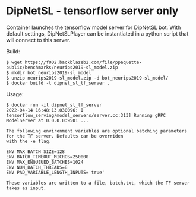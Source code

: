 # DipNetSL - tensorflow server only

Container launches the tensorflow model server for DipNetSL bot. With default settings, DipNetSLPlayer
can be instantiated in a python script that will connect to this server. 

Build:
```shell
$ wget https://f002.backblazeb2.com/file/ppaquette-public/benchmarks/neurips2019-sl_model.zip
$ mkdir bot_neurips2019-sl_model
$ unzip neurips2019-sl_model.zip -d bot_neurips2019-sl_model/
$ docker build -t dipnet_sl_tf_server .
```

Usage:
```shell
$ docker run -it dipnet_sl_tf_server
2022-04-14 16:48:13.030096: I tensorflow_serving/model_servers/server.cc:313] Running gRPC ModelServer at 0.0.0.0:9501 ...

The following environment variables are optional batching parameters for the TF server. Defaults can be overriden
with the -e flag.

ENV MAX_BATCH_SIZE=128
ENV BATCH_TIMEOUT_MICROS=250000
ENV MAX_ENQUEUED_BATCHES=1024
ENV NUM_BATCH_THREADS=8
ENV PAD_VARIABLE_LENGTH_INPUTS='true'

These variables are written to a file, batch.txt, which the TF server takes as input. 
```

